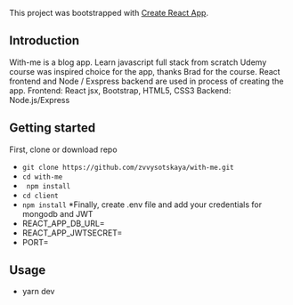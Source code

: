 This project was bootstrapped with [Create React App](https://github.com/facebook/create-react-app).

## **Introduction**

With-me is a blog app. Learn javascript full stack from scratch Udemy course was inspired choice for the app, thanks Brad for the course. React frontend and Node / Exspress backend are used in process of creating the app.
Frontend: React jsx, Bootstrap, HTML5, CSS3
Backend: Node.js/Express

## **Getting started**

First, clone or download repo
*  ` git clone https://github.com/zvvysotskaya/with-me.git `
*  ` cd with-me `
*  ` npm install`
*  ` cd client `
*  ` npm install `
*Finally, create .env file and add your credentials for mongodb and JWT
* REACT_APP_DB_URL=
* REACT_APP_JWTSECRET=
* PORT=

## **Usage**

* yarn dev
